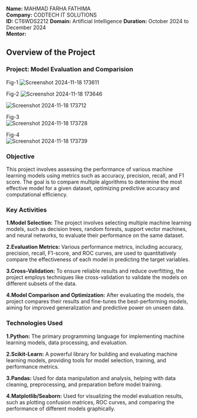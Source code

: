 **Name:** MAHMAD FARHA FATHIMA   
**Company:** CODTECH IT SOLUTIONS    
**ID:**  CT6WDS2212
**Domain:**  Artificial Intelligence
**Duration:**  October 2024 to December 2024  
**Mentor:**    

## Overview of the Project

### Project: Model Evaluation and Comparision  
Fig-1 
![Screenshot 2024-11-18 173611](https://github.com/user-attachments/assets/4b1fdf11-55ec-4811-8935-7cb272933a21)

 Fig-2
![Screenshot 2024-11-18 173646](https://github.com/user-attachments/assets/d45aea2f-1e73-4e6b-a112-c44d58ec941b)  


![Screenshot 2024-11-18 173712](https://github.com/user-attachments/assets/93f93596-a179-4105-8e7f-d139ec48da2c)  

 
Fig-3   
![Screenshot 2024-11-18 173728](https://github.com/user-attachments/assets/496d47fd-02a4-4daa-be70-6402723f2743)

Fig-4  
![Screenshot 2024-11-18 173739](https://github.com/user-attachments/assets/88f0bbcc-be5d-48e6-bc87-de2f4040cdd6)





### Objective
This project involves assessing the performance of various machine learning models using metrics such as accuracy, precision, recall, and F1 score. The goal is to compare multiple algorithms to determine the most effective model for a given dataset, optimizing predictive accuracy and computational efficiency.


### Key Activities
**1.Model Selection:** The project involves selecting multiple machine learning models, such as decision trees, random forests, support vector machines, and neural networks, to evaluate their performance on the same dataset.  

**2.Evaluation Metrics:** Various performance metrics, including accuracy, precision, recall, F1-score, and ROC curves, are used to quantitatively compare the effectiveness of each model in predicting the target variables.  

**3.Cross-Validation:** To ensure reliable results and reduce overfitting, the project employs techniques like cross-validation to validate the models on different subsets of the data.  

**4.Model Comparison and Optimization:** After evaluating the models, the project compares their results and fine-tunes the best-performing models, aiming for improved generalization and predictive power on unseen data.  

### Technologies Used
**1.Python:** The primary programming language for implementing machine learning models, data processing, and evaluation.  

**2.Scikit-Learn:** A powerful library for building and evaluating machine learning models, providing tools for model selection, training, and performance metrics.  

**3.Pandas:** Used for data manipulation and analysis, helping with data cleaning, preprocessing, and preparation before model training.

**4.Matplotlib/Seaborn:** Used for visualizing the model evaluation results, such as plotting confusion matrices, ROC curves, and comparing the performance of different models graphically.


